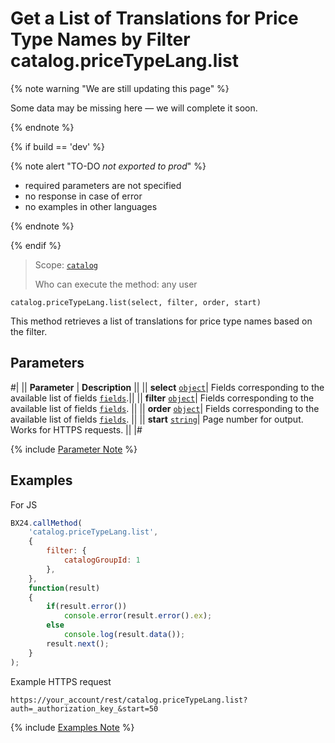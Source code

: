 # Get a List of Translations for Price Type Names by Filter catalog.priceTypeLang.list

{% note warning "We are still updating this page" %}

Some data may be missing here — we will complete it soon.

{% endnote %}

{% if build == 'dev' %}

{% note alert "TO-DO _not exported to prod_" %}

- required parameters are not specified
- no response in case of error
- no examples in other languages
  
{% endnote %}

{% endif %}

> Scope: [`catalog`](../../scopes/permissions.md)
>
> Who can execute the method: any user

```http
catalog.priceTypeLang.list(select, filter, order, start)
```

This method retrieves a list of translations for price type names based on the filter.


## Parameters

#|
|| **Parameter** | **Description** ||
|| **select** 
[`object`](../../data-types.md)| Fields corresponding to the available list of fields [`fields`](catalog-price-type-lang-get-fields.md).||
|| **filter** 
[`object`](../../data-types.md)| Fields corresponding to the available list of fields [`fields`](catalog-price-type-lang-get-fields.md). ||
|| **order**
[`object`](../../data-types.md)| Fields corresponding to the available list of fields [`fields`](catalog-price-type-lang-get-fields.md). ||
|| **start** 
[`string`](../../data-types.md)| Page number for output. Works for HTTPS requests. ||
|#

{% include [Parameter Note](../../../_includes/required.md) %}

## Examples

For JS

```javascript
BX24.callMethod(
    'catalog.priceTypeLang.list',
    {
        filter: {
            catalogGroupId: 1
        },
    },
    function(result)
    {
        if(result.error())
            console.error(result.error().ex);
        else
            console.log(result.data());
        result.next();
    }
);
```

Example HTTPS request

```
https://your_account/rest/catalog.priceTypeLang.list?auth=_authorization_key_&start=50
```

{% include [Examples Note](../../../_includes/examples.md) %}